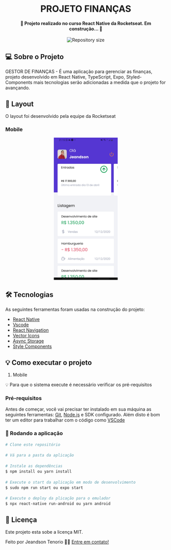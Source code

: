 <h1 align="center">
    PROJETO FINANÇAS
</h1>

<h4 align="center"> 
	🚧 Projeto realizado no curso React Native da Rocketseat. Em construção... 🚧
</h4>

<p align="center">
  <img alt="Repository size" src="https://img.shields.io/static/v1?label=Last%20commit&message=December&color=yellowgreen&style=for-the-badge&logo=Slack">
</p>

## 💻 Sobre o Projeto

GESTOR DE FINANÇAS - É uma aplicação para gerenciar as finanças, projeto desenvolvido em React Native, TypeScript, Expo, Styled-Components mais tecnologias serão adicionadas a medida que o projeto for avançando.

## 🎨 Layout

O layout foi desenvolvido pela equipe da Rocketseat 

### Mobile

<p align="center">
  <img alt="Fin" title="#Fin" src="https://raw.githubusercontent.com/jeandsontb/Projeto-React-Native-Finances/main/screen/finances.jpg" width="200px">
</p>

## 🛠 Tecnologias

As seguintes ferramentas foram usadas na construção do projeto:

- [React Native][react-native]
- [Vscode][vscode]
- [React Navigation][react-navigation]
- [Vector Icons][vector-icons]
- [Async Storage][asyncStorage]
- [Style Components][styled-components]

## 💡 Como executar o projeto

1. Mobile 

💡 Para que o sistema execute é necessário verificar os pré-requisitos

### Pré-requisitos

Antes de começar, você vai precisar ter instalado em sua máquina as seguintes ferramentas:
[Git](https://git-scm.com), [Node.js][nodejs] e SDK configurado. 
Além disto é bom ter um editor para trabalhar com o código como [VSCode][vscode]

### 🧭 Rodando a aplicação

```bash
# Clone este repositório

# Vá para a pasta da aplicação 

# Instale as dependências
$ npm install ou yarn install

# Execute o start da aplicação em modo de desenvolvimento
$ sudo npm run start ou expo start

# Execute o deploy da plicação para o emulador
$ npx react-native run-android ou yarn android


```

## 📝 Licença
Este projeto esta sobe a licença MIT.

Feito por Jeandson Tenorio 👋🏽 [Entre em contato!](https://www.linkedin.com/in/jeandson/)

[nodejs]: https://nodejs.org/
[react-native]: https://reactnative.dev/
[yarn]: https://yarnpkg.com/
[vscode]: https://code.visualstudio.com/
[react-navigation]: https://reactnavigation.org/
[asyncStorage]: https://react-native-async-storage.github.io/async-storage/
[styled-components]: https://styled-components.com/docs/basics#installation
[calendar-picker]: https://github.com/stephy/CalendarPicker
[date-picker]: https://www.npmjs.com/package/react-native-date-picker
[image-picker]: https://github.com/react-native-image-picker/react-native-image-picker
[vector-icons]: https://github.com/oblador/react-native-vector-icons